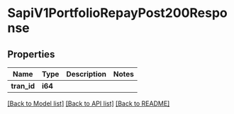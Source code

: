 # SapiV1PortfolioRepayPost200Response

## Properties

Name | Type | Description | Notes
------------ | ------------- | ------------- | -------------
**tran_id** | **i64** |  | 

[[Back to Model list]](../README.md#documentation-for-models) [[Back to API list]](../README.md#documentation-for-api-endpoints) [[Back to README]](../README.md)


